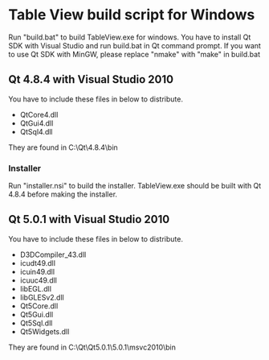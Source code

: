 Table View build script for Windows
===================================

Run "build.bat" to build TableView.exe for windows.
You have to install Qt SDK with Visual Studio and run build.bat in Qt command prompt.
If you want to use Qt SDK with MinGW, please replace "nmake" with "make" in build.bat

Qt 4.8.4 with Visual Studio 2010
--------------------------------

You have to include these files in below to distribute.

* QtCore4.dll
* QtGui4.dll
* QtSql4.dll

They are found in C:\Qt\4.8.4\bin

### Installer

Run "installer.nsi" to build the installer. TableView.exe should be built with Qt 4.8.4 before making the installer.


Qt 5.0.1 with Visual Studio 2010
--------------------------------

You have to include these files in below to distribute.

* D3DCompiler_43.dll
* icudt49.dll
* icuin49.dll
* icuuc49.dll
* libEGL.dll
* libGLESv2.dll
* Qt5Core.dll
* Qt5Gui.dll
* Qt5Sql.dll
* Qt5Widgets.dll

They are found in C:\Qt\Qt5.0.1\5.0.1\msvc2010\bin


